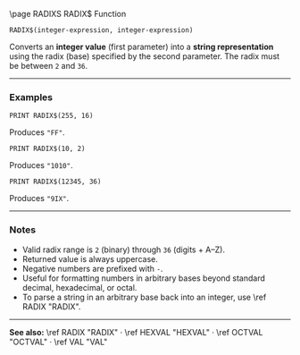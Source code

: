 \page RADIXS RADIX$ Function

```basic
RADIX$(integer-expression, integer-expression)
```

Converts an **integer value** (first parameter) into a **string representation** using the radix (base) specified by the second parameter.
The radix must be between `2` and `36`.

---

### Examples

```basic
PRINT RADIX$(255, 16)
```

Produces `"FF"`.

```basic
PRINT RADIX$(10, 2)
```

Produces `"1010"`.

```basic
PRINT RADIX$(12345, 36)
```

Produces `"9IX"`.

---

### Notes

* Valid radix range is `2` (binary) through `36` (digits + A–Z).
* Returned value is always uppercase.
* Negative numbers are prefixed with `-`.
* Useful for formatting numbers in arbitrary bases beyond standard decimal, hexadecimal, or octal.
* To parse a string in an arbitrary base back into an integer, use \ref RADIX "RADIX".

---

**See also:**
\ref RADIX "RADIX" · \ref HEXVAL "HEXVAL" · \ref OCTVAL "OCTVAL" · \ref VAL "VAL"
